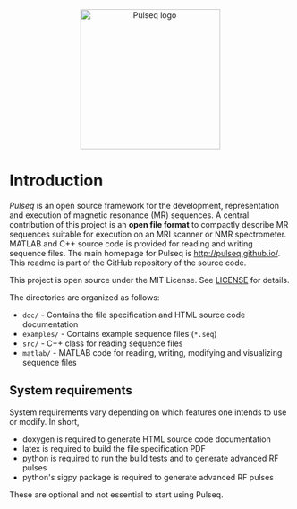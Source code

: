 <div align="center">
<a href="http://pulseq.github.io/" target="_blank">
<img src="http://pulseq.github.io/logo_hires.png" width="250" alt="Pulseq logo"></img>
</a>
</div>

# Introduction

*Pulseq* is an open source framework for the development, 
representation and execution of magnetic resonance (MR) sequences. A central contribution 
of this project is an **open file format** to compactly describe MR sequences 
suitable for execution on an MRI scanner or NMR spectrometer. 
MATLAB and C++ source code is provided for reading and writing sequence files. The main homepage for Pulseq is
http://pulseq.github.io/. This readme is part of the GitHub repository of the source code.



This project is open source under the MIT License. See [LICENSE](LICENSE) for details.

The directories are organized as follows:

* `doc/` - Contains the file specification and HTML source code documentation
* `examples/` - Contains example sequence files (`*.seq`)
* `src/` - C++ class for reading sequence files
* `matlab/` - MATLAB code for reading, writing, modifying and visualizing sequence files

## System requirements

System requirements vary depending on which features one intends to use or modify. In short,

- doxygen is required to generate HTML source code documentation
- latex is required to build the file specification PDF
- python is required to run the build tests and to generate advanced RF pulses
- python's sigpy package is required to generate advanced RF pulses

These are optional and not essential to start using Pulseq.

